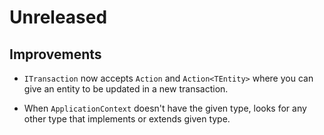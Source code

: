 # Unreleased

## Improvements

- `ITransaction` now accepts `Action` and `Action<TEntity>` where you can give
  an entity to be updated in a new transaction.

- When `ApplicationContext` doesn't have the given type, looks for any other
  type that implements or extends given type.
